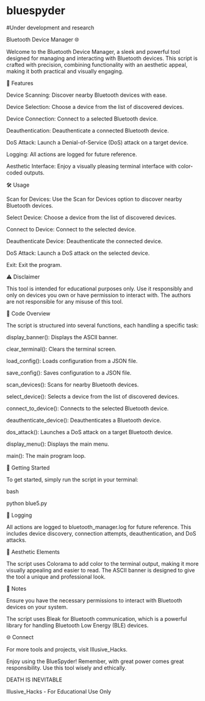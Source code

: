 # bluespyder

#Under development and research

Bluetooth Device Manager 🌐



Welcome to the Bluetooth Device Manager, a sleek and powerful tool designed for managing and interacting with Bluetooth devices. This script is crafted with precision, combining functionality with an aesthetic appeal, making it both practical and visually engaging.

🌟 Features


Device Scanning: Discover nearby Bluetooth devices with ease.


Device Selection: Choose a device from the list of discovered devices.


Device Connection: Connect to a selected Bluetooth device.


Deauthentication: Deauthenticate a connected Bluetooth device.


DoS Attack: Launch a Denial-of-Service (DoS) attack on a target device.


Logging: All actions are logged for future reference.


Aesthetic Interface: Enjoy a visually pleasing terminal interface with color-coded outputs.




🛠️ Usage

Scan for Devices: Use the Scan for Devices option to discover nearby Bluetooth devices.



Select Device: Choose a device from the list of discovered devices.



Connect to Device: Connect to the selected device.



Deauthenticate Device: Deauthenticate the connected device.



DoS Attack: Launch a DoS attack on the selected device.



Exit: Exit the program.





⚠️ Disclaimer


This tool is intended for educational purposes only. Use it responsibly and only on devices you own or have permission to interact with. The authors are not responsible for any misuse of this tool.



📜 Code Overview


The script is structured into several functions, each handling a specific task:



display_banner(): Displays the ASCII banner.



clear_terminal(): Clears the terminal screen.



load_config(): Loads configuration from a JSON file.



save_config(): Saves configuration to a JSON file.



scan_devices(): Scans for nearby Bluetooth devices.



select_device(): Selects a device from the list of discovered devices.



connect_to_device(): Connects to the selected Bluetooth device.



deauthenticate_device(): Deauthenticates a Bluetooth device.



dos_attack(): Launches a DoS attack on a target Bluetooth device.



display_menu(): Displays the main menu.



main(): The main program loop.





🚀 Getting Started



To get started, simply run the script in your terminal:

bash

python blue5.py



📝 Logging


All actions are logged to bluetooth_manager.log for future reference. This includes device discovery, connection attempts, deauthentication, and DoS attacks.




🎨 Aesthetic Elements


The script uses Colorama to add color to the terminal output, making it more visually appealing and easier to read. The ASCII banner is designed to give the tool a unique and professional look.



📌 Notes



Ensure you have the necessary permissions to interact with Bluetooth devices on your system.




The script uses Bleak for Bluetooth communication, which is a powerful library for handling Bluetooth Low Energy (BLE) devices.




🌐 Connect



For more tools and projects, visit Illusive_Hacks.

Enjoy using the BlueSpyder! Remember, with great power comes great responsibility. Use this tool wisely and ethically.



DEATH IS INEVITABLE


Illusive_Hacks - For Educational Use Only

